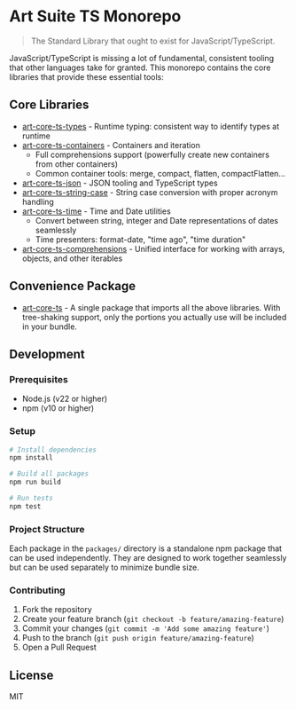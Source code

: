# Art Suite TS Monorepo

> The Standard Library that ought to exist for JavaScript/TypeScript.

JavaScript/TypeScript is missing a lot of fundamental, consistent tooling that other languages take for granted. This monorepo contains the core libraries that provide these essential tools:

## Core Libraries

- [art-core-ts-types](./packages/art-core-ts-types) - Runtime typing: consistent way to identify types at runtime
- [art-core-ts-containers](./packages/art-core-ts-containers) - Containers and iteration
  - Full comprehensions support (powerfully create new containers from other containers)
  - Common container tools: merge, compact, flatten, compactFlatten...
- [art-core-ts-json](./packages/art-core-ts-json) - JSON tooling and TypeScript types
- [art-core-ts-string-case](./packages/art-core-ts-string-case) - String case conversion with proper acronym handling
- [art-core-ts-time](./packages/art-core-ts-time) - Time and Date utilities
  - Convert between string, integer and Date representations of dates seamlessly
  - Time presenters: format-date, "time ago", "time duration"
- [art-core-ts-comprehensions](./packages/art-core-ts-comprehensions) - Unified interface for working with arrays, objects, and other iterables

## Convenience Package

- [art-core-ts](./packages/art-core-ts) - A single package that imports all the above libraries. With tree-shaking support, only the portions you actually use will be included in your bundle.

## Development

### Prerequisites

- Node.js (v22 or higher)
- npm (v10 or higher)

### Setup

```bash
# Install dependencies
npm install

# Build all packages
npm run build

# Run tests
npm test
```

### Project Structure

Each package in the `packages/` directory is a standalone npm package that can be used independently. They are designed to work together seamlessly but can be used separately to minimize bundle size.

### Contributing

1. Fork the repository
2. Create your feature branch (`git checkout -b feature/amazing-feature`)
3. Commit your changes (`git commit -m 'Add some amazing feature'`)
4. Push to the branch (`git push origin feature/amazing-feature`)
5. Open a Pull Request

## License

MIT
